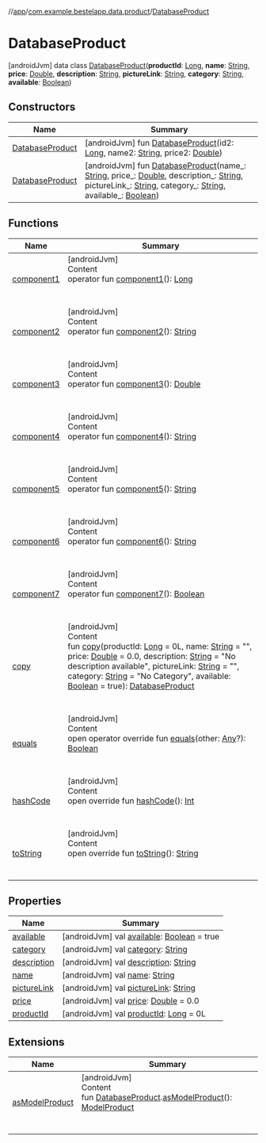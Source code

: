 //[app](../../index.md)/[com.example.bestelapp.data.product](../index.md)/[DatabaseProduct](index.md)



# DatabaseProduct  
 [androidJvm] data class [DatabaseProduct](index.md)(**productId**: [Long](https://kotlinlang.org/api/latest/jvm/stdlib/kotlin/-long/index.html), **name**: [String](https://kotlinlang.org/api/latest/jvm/stdlib/kotlin/-string/index.html), **price**: [Double](https://kotlinlang.org/api/latest/jvm/stdlib/kotlin/-double/index.html), **description**: [String](https://kotlinlang.org/api/latest/jvm/stdlib/kotlin/-string/index.html), **pictureLink**: [String](https://kotlinlang.org/api/latest/jvm/stdlib/kotlin/-string/index.html), **category**: [String](https://kotlinlang.org/api/latest/jvm/stdlib/kotlin/-string/index.html), **available**: [Boolean](https://kotlinlang.org/api/latest/jvm/stdlib/kotlin/-boolean/index.html))   


## Constructors  
  
|  Name|  Summary| 
|---|---|
| <a name="com.example.bestelapp.data.product/DatabaseProduct/DatabaseProduct/#kotlin.Long#kotlin.String#kotlin.Double/PointingToDeclaration/"></a>[DatabaseProduct](-database-product.md)| <a name="com.example.bestelapp.data.product/DatabaseProduct/DatabaseProduct/#kotlin.Long#kotlin.String#kotlin.Double/PointingToDeclaration/"></a> [androidJvm] fun [DatabaseProduct](-database-product.md)(id2: [Long](https://kotlinlang.org/api/latest/jvm/stdlib/kotlin/-long/index.html), name2: [String](https://kotlinlang.org/api/latest/jvm/stdlib/kotlin/-string/index.html), price2: [Double](https://kotlinlang.org/api/latest/jvm/stdlib/kotlin/-double/index.html))   <br>
| <a name="com.example.bestelapp.data.product/DatabaseProduct/DatabaseProduct/#kotlin.String#kotlin.Double#kotlin.String#kotlin.String#kotlin.String#kotlin.Boolean/PointingToDeclaration/"></a>[DatabaseProduct](-database-product.md)| <a name="com.example.bestelapp.data.product/DatabaseProduct/DatabaseProduct/#kotlin.String#kotlin.Double#kotlin.String#kotlin.String#kotlin.String#kotlin.Boolean/PointingToDeclaration/"></a> [androidJvm] fun [DatabaseProduct](-database-product.md)(name_: [String](https://kotlinlang.org/api/latest/jvm/stdlib/kotlin/-string/index.html), price_: [Double](https://kotlinlang.org/api/latest/jvm/stdlib/kotlin/-double/index.html), description_: [String](https://kotlinlang.org/api/latest/jvm/stdlib/kotlin/-string/index.html), pictureLink_: [String](https://kotlinlang.org/api/latest/jvm/stdlib/kotlin/-string/index.html), category_: [String](https://kotlinlang.org/api/latest/jvm/stdlib/kotlin/-string/index.html), available_: [Boolean](https://kotlinlang.org/api/latest/jvm/stdlib/kotlin/-boolean/index.html))   <br>


## Functions  
  
|  Name|  Summary| 
|---|---|
| <a name="com.example.bestelapp.data.product/DatabaseProduct/component1/#/PointingToDeclaration/"></a>[component1](component1.md)| <a name="com.example.bestelapp.data.product/DatabaseProduct/component1/#/PointingToDeclaration/"></a>[androidJvm]  <br>Content  <br>operator fun [component1](component1.md)(): [Long](https://kotlinlang.org/api/latest/jvm/stdlib/kotlin/-long/index.html)  <br><br><br>
| <a name="com.example.bestelapp.data.product/DatabaseProduct/component2/#/PointingToDeclaration/"></a>[component2](component2.md)| <a name="com.example.bestelapp.data.product/DatabaseProduct/component2/#/PointingToDeclaration/"></a>[androidJvm]  <br>Content  <br>operator fun [component2](component2.md)(): [String](https://kotlinlang.org/api/latest/jvm/stdlib/kotlin/-string/index.html)  <br><br><br>
| <a name="com.example.bestelapp.data.product/DatabaseProduct/component3/#/PointingToDeclaration/"></a>[component3](component3.md)| <a name="com.example.bestelapp.data.product/DatabaseProduct/component3/#/PointingToDeclaration/"></a>[androidJvm]  <br>Content  <br>operator fun [component3](component3.md)(): [Double](https://kotlinlang.org/api/latest/jvm/stdlib/kotlin/-double/index.html)  <br><br><br>
| <a name="com.example.bestelapp.data.product/DatabaseProduct/component4/#/PointingToDeclaration/"></a>[component4](component4.md)| <a name="com.example.bestelapp.data.product/DatabaseProduct/component4/#/PointingToDeclaration/"></a>[androidJvm]  <br>Content  <br>operator fun [component4](component4.md)(): [String](https://kotlinlang.org/api/latest/jvm/stdlib/kotlin/-string/index.html)  <br><br><br>
| <a name="com.example.bestelapp.data.product/DatabaseProduct/component5/#/PointingToDeclaration/"></a>[component5](component5.md)| <a name="com.example.bestelapp.data.product/DatabaseProduct/component5/#/PointingToDeclaration/"></a>[androidJvm]  <br>Content  <br>operator fun [component5](component5.md)(): [String](https://kotlinlang.org/api/latest/jvm/stdlib/kotlin/-string/index.html)  <br><br><br>
| <a name="com.example.bestelapp.data.product/DatabaseProduct/component6/#/PointingToDeclaration/"></a>[component6](component6.md)| <a name="com.example.bestelapp.data.product/DatabaseProduct/component6/#/PointingToDeclaration/"></a>[androidJvm]  <br>Content  <br>operator fun [component6](component6.md)(): [String](https://kotlinlang.org/api/latest/jvm/stdlib/kotlin/-string/index.html)  <br><br><br>
| <a name="com.example.bestelapp.data.product/DatabaseProduct/component7/#/PointingToDeclaration/"></a>[component7](component7.md)| <a name="com.example.bestelapp.data.product/DatabaseProduct/component7/#/PointingToDeclaration/"></a>[androidJvm]  <br>Content  <br>operator fun [component7](component7.md)(): [Boolean](https://kotlinlang.org/api/latest/jvm/stdlib/kotlin/-boolean/index.html)  <br><br><br>
| <a name="com.example.bestelapp.data.product/DatabaseProduct/copy/#kotlin.Long#kotlin.String#kotlin.Double#kotlin.String#kotlin.String#kotlin.String#kotlin.Boolean/PointingToDeclaration/"></a>[copy](copy.md)| <a name="com.example.bestelapp.data.product/DatabaseProduct/copy/#kotlin.Long#kotlin.String#kotlin.Double#kotlin.String#kotlin.String#kotlin.String#kotlin.Boolean/PointingToDeclaration/"></a>[androidJvm]  <br>Content  <br>fun [copy](copy.md)(productId: [Long](https://kotlinlang.org/api/latest/jvm/stdlib/kotlin/-long/index.html) = 0L, name: [String](https://kotlinlang.org/api/latest/jvm/stdlib/kotlin/-string/index.html) = "", price: [Double](https://kotlinlang.org/api/latest/jvm/stdlib/kotlin/-double/index.html) = 0.0, description: [String](https://kotlinlang.org/api/latest/jvm/stdlib/kotlin/-string/index.html) = "No description available", pictureLink: [String](https://kotlinlang.org/api/latest/jvm/stdlib/kotlin/-string/index.html) = "", category: [String](https://kotlinlang.org/api/latest/jvm/stdlib/kotlin/-string/index.html) = "No Category", available: [Boolean](https://kotlinlang.org/api/latest/jvm/stdlib/kotlin/-boolean/index.html) = true): [DatabaseProduct](index.md)  <br><br><br>
| <a name="kotlin/Any/equals/#kotlin.Any?/PointingToDeclaration/"></a>[equals](../../com.example.bestelapp.repository/-product-repository/index.md#%5Bkotlin%2FAny%2Fequals%2F%23kotlin.Any%3F%2FPointingToDeclaration%2F%5D%2FFunctions%2F-1734719689)| <a name="kotlin/Any/equals/#kotlin.Any?/PointingToDeclaration/"></a>[androidJvm]  <br>Content  <br>open operator override fun [equals](../../com.example.bestelapp.repository/-product-repository/index.md#%5Bkotlin%2FAny%2Fequals%2F%23kotlin.Any%3F%2FPointingToDeclaration%2F%5D%2FFunctions%2F-1734719689)(other: [Any](https://kotlinlang.org/api/latest/jvm/stdlib/kotlin/-any/index.html)?): [Boolean](https://kotlinlang.org/api/latest/jvm/stdlib/kotlin/-boolean/index.html)  <br><br><br>
| <a name="kotlin/Any/hashCode/#/PointingToDeclaration/"></a>[hashCode](../../com.example.bestelapp.repository/-product-repository/index.md#%5Bkotlin%2FAny%2FhashCode%2F%23%2FPointingToDeclaration%2F%5D%2FFunctions%2F-1734719689)| <a name="kotlin/Any/hashCode/#/PointingToDeclaration/"></a>[androidJvm]  <br>Content  <br>open override fun [hashCode](../../com.example.bestelapp.repository/-product-repository/index.md#%5Bkotlin%2FAny%2FhashCode%2F%23%2FPointingToDeclaration%2F%5D%2FFunctions%2F-1734719689)(): [Int](https://kotlinlang.org/api/latest/jvm/stdlib/kotlin/-int/index.html)  <br><br><br>
| <a name="kotlin/Any/toString/#/PointingToDeclaration/"></a>[toString](../../com.example.bestelapp.repository/-product-repository/index.md#%5Bkotlin%2FAny%2FtoString%2F%23%2FPointingToDeclaration%2F%5D%2FFunctions%2F-1734719689)| <a name="kotlin/Any/toString/#/PointingToDeclaration/"></a>[androidJvm]  <br>Content  <br>open override fun [toString](../../com.example.bestelapp.repository/-product-repository/index.md#%5Bkotlin%2FAny%2FtoString%2F%23%2FPointingToDeclaration%2F%5D%2FFunctions%2F-1734719689)(): [String](https://kotlinlang.org/api/latest/jvm/stdlib/kotlin/-string/index.html)  <br><br><br>


## Properties  
  
|  Name|  Summary| 
|---|---|
| <a name="com.example.bestelapp.data.product/DatabaseProduct/available/#/PointingToDeclaration/"></a>[available](available.md)| <a name="com.example.bestelapp.data.product/DatabaseProduct/available/#/PointingToDeclaration/"></a> [androidJvm] val [available](available.md): [Boolean](https://kotlinlang.org/api/latest/jvm/stdlib/kotlin/-boolean/index.html) = true   <br>
| <a name="com.example.bestelapp.data.product/DatabaseProduct/category/#/PointingToDeclaration/"></a>[category](category.md)| <a name="com.example.bestelapp.data.product/DatabaseProduct/category/#/PointingToDeclaration/"></a> [androidJvm] val [category](category.md): [String](https://kotlinlang.org/api/latest/jvm/stdlib/kotlin/-string/index.html)   <br>
| <a name="com.example.bestelapp.data.product/DatabaseProduct/description/#/PointingToDeclaration/"></a>[description](description.md)| <a name="com.example.bestelapp.data.product/DatabaseProduct/description/#/PointingToDeclaration/"></a> [androidJvm] val [description](description.md): [String](https://kotlinlang.org/api/latest/jvm/stdlib/kotlin/-string/index.html)   <br>
| <a name="com.example.bestelapp.data.product/DatabaseProduct/name/#/PointingToDeclaration/"></a>[name](name.md)| <a name="com.example.bestelapp.data.product/DatabaseProduct/name/#/PointingToDeclaration/"></a> [androidJvm] val [name](name.md): [String](https://kotlinlang.org/api/latest/jvm/stdlib/kotlin/-string/index.html)   <br>
| <a name="com.example.bestelapp.data.product/DatabaseProduct/pictureLink/#/PointingToDeclaration/"></a>[pictureLink](picture-link.md)| <a name="com.example.bestelapp.data.product/DatabaseProduct/pictureLink/#/PointingToDeclaration/"></a> [androidJvm] val [pictureLink](picture-link.md): [String](https://kotlinlang.org/api/latest/jvm/stdlib/kotlin/-string/index.html)   <br>
| <a name="com.example.bestelapp.data.product/DatabaseProduct/price/#/PointingToDeclaration/"></a>[price](price.md)| <a name="com.example.bestelapp.data.product/DatabaseProduct/price/#/PointingToDeclaration/"></a> [androidJvm] val [price](price.md): [Double](https://kotlinlang.org/api/latest/jvm/stdlib/kotlin/-double/index.html) = 0.0   <br>
| <a name="com.example.bestelapp.data.product/DatabaseProduct/productId/#/PointingToDeclaration/"></a>[productId](product-id.md)| <a name="com.example.bestelapp.data.product/DatabaseProduct/productId/#/PointingToDeclaration/"></a> [androidJvm] val [productId](product-id.md): [Long](https://kotlinlang.org/api/latest/jvm/stdlib/kotlin/-long/index.html) = 0L   <br>


## Extensions  
  
|  Name|  Summary| 
|---|---|
| <a name="com.example.bestelapp.data.product//asModelProduct/com.example.bestelapp.data.product.DatabaseProduct#/PointingToDeclaration/"></a>[asModelProduct](../as-model-product.md)| <a name="com.example.bestelapp.data.product//asModelProduct/com.example.bestelapp.data.product.DatabaseProduct#/PointingToDeclaration/"></a>[androidJvm]  <br>Content  <br>fun [DatabaseProduct](index.md).[asModelProduct](../as-model-product.md)(): [ModelProduct](../-model-product/index.md)  <br><br><br>


